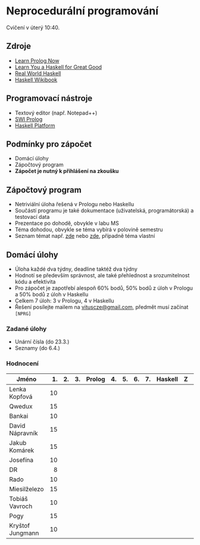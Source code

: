 Neprocedurální programování
===========================

Cvičení v úterý 10:40.

Zdroje
------

- [Learn Prolog Now](http://www.learnprolognow.org/)
- [Learn You a Haskell for Great Good](http://learnyouahaskell.com/)
- [Real World Haskell](http://book.realworldhaskell.org/)
- [Haskell Wikibook](https://en.wikibooks.org/wiki/Haskell)

Programovací nástroje
---------------------

- Textový editor (např. Notepad++)
- [SWI Prolog](http://www.swi-prolog.org/)
- [Haskell Platform](https://www.haskell.org/platform/)

Podmínky pro zápočet
--------------------

- Domácí úlohy
- Zápočtový program
- **Zápočet je nutný k přihlášení na zkoušku**

Zápočtový program
-----------------

- Netriviální úloha řešená v Prologu nebo Haskellu
- Součástí programu je také dokumentace (uživatelská, programátorská) a testovací data
- Prezentace po dohodě, obvykle v labu MS
- Téma dohodou, obvykle se téma vybírá v polovině semestru
- Seznam témat např. [zde](http://kti.mff.cuni.cz/~hric/vyuka/pl_prikl_win.pdf) nebo [zde](http://ksvi.mff.cuni.cz/~dvorak/vyuka/14/NPRG005x01/programy.html), případně téma vlastní

Domácí úlohy
------------

- Úloha každé dva týdny, deadline taktéž dva týdny
- Hodnotí se především správnost, ale také přehlednost a srozumitelnost kódu a efektivita
- Pro zápočet je zapotřebí alespoň 60% bodů, 50% bodů z úloh v Prologu a 50% bodů z úloh v Haskellu
- Celkem 7 úloh: 3 v Prologu, 4 v Haskellu
- Řešení posílejte mailem na vituscze@gmail.com, předmět musí začínat `[NPRG]`

### Zadané úlohy

* Unární čísla (do 23.3.)
* Seznamy (do 6.4.)

### Hodnocení

| Jméno               | 1. | 2. | 3. | Prolog | 4. | 5. | 6. | 7. | Haskell |  Z | ZP |
| ------------------- | --:| --:| --:|:------:| --:| --:| --:| --:|:-------:|:--:|:--:|
| Lenka Kopfová       | 10 |    |    |        |    |    |    |    |         |    |    |
| Qwedux              | 15 |    |    |        |    |    |    |    |         |    |    |
| Bankai              | 10 |    |    |        |    |    |    |    |         |    |    |
| David Nápravník     | 15 |    |    |        |    |    |    |    |         |    |    |
| Jakub Komárek       | 15 |    |    |        |    |    |    |    |         |    |    |
| Josefína            | 10 |    |    |        |    |    |    |    |         |    |    |
| DR                  |  8 |    |    |        |    |    |    |    |         |    |    |
| Rado                | 10 |    |    |        |    |    |    |    |         |    |    |
| Miesilželezo        | 15 |    |    |        |    |    |    |    |         |    |    |
| Tobiáš Vavroch      | 10 |    |    |        |    |    |    |    |         |    |    |
| Pogy                | 15 |    |    |        |    |    |    |    |         |    |    |
| Kryštof Jungmann    | 10 |    |    |        |    |    |    |    |         |    |    |
